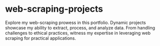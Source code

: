 # web-scraping-projects
Explore my web-scraping prowess in this portfolio. Dynamic projects showcase my ability to extract, process, and analyze data. From handling challenges to ethical practices, witness my expertise in leveraging web scraping for practical applications.
